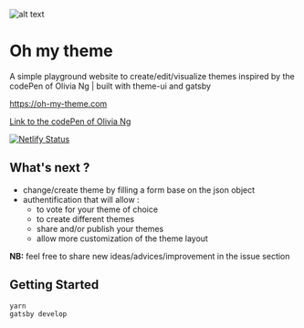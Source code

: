 ![alt text](https://github.com/peter-75/oh-my-theme-gatsby/raw/master/src/images/oh-my-theme-icon48.png "oh my theme")

# Oh my theme

A simple playground website to create/edit/visualize themes inspired by the codePen of Olivia Ng | built with theme-ui and gatsby

https://oh-my-theme.com

[Link to the codePen of Olivia Ng](https://codepen.io/oliviale/pen/mgWjpq)

[![Netlify Status](https://api.netlify.com/api/v1/badges/ec615ca4-f84c-4aba-bdb6-17f359b5eeec/deploy-status)](https://app.netlify.com/sites/oh-my-theme/deploys)

## What's next ?

- change/create theme by filling a form base on the json object
- authentification that will allow :
  - to vote for your theme of choice
  - to create different themes
  - share and/or publish your themes
  - allow more customization of the theme layout

**NB:** feel free to share new ideas/advices/improvement in the issue section

## Getting Started

```sh
yarn
gatsby develop
```
